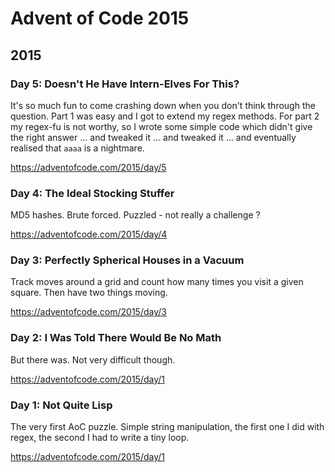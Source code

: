 # Advent of Code 2015

## 2015

### Day 5: Doesn't He Have Intern-Elves For This?

It's so much fun to come crashing down when you don't think through the question. Part 1 was easy and I got to extend
my regex methods. For part 2 my regex-fu is not worthy, so I wrote some simple code which didn't give the right
answer ... and tweaked it ... and tweaked it ... and eventually realised that `aaaa` is a nightmare.

https://adventofcode.com/2015/day/5

### Day 4: The Ideal Stocking Stuffer

MD5 hashes. Brute forced. Puzzled - not really a challenge ?

https://adventofcode.com/2015/day/4

### Day 3: Perfectly Spherical Houses in a Vacuum

Track moves around a grid and count how many times you visit a given square. Then have two things moving.

https://adventofcode.com/2015/day/3

### Day 2: I Was Told There Would Be No Math

But there was. Not very difficult though.

https://adventofcode.com/2015/day/1

### Day 1: Not Quite Lisp

The very first AoC puzzle. Simple string manipulation, the first one I did with regex, the second I had to write a tiny
loop.

https://adventofcode.com/2015/day/1
